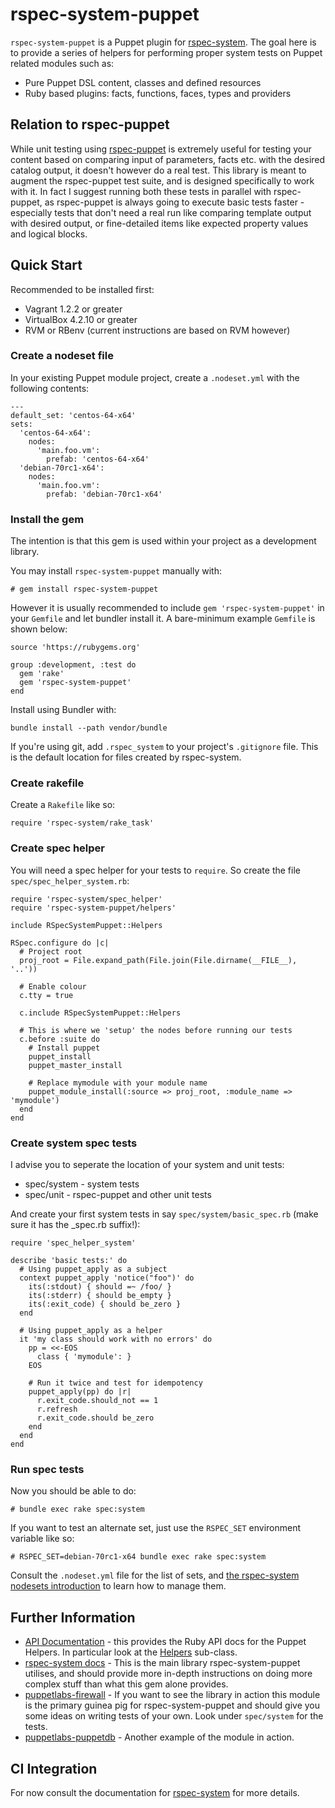 # rspec-system-puppet

`rspec-system-puppet` is a Puppet plugin for [rspec-system](https://rubygems.org/gems/rspec-system). The goal here is to provide a series of helpers for performing proper system tests on Puppet related modules such as:

* Pure Puppet DSL content, classes and defined resources
* Ruby based plugins: facts, functions, faces, types and providers

## Relation to rspec-puppet

While unit testing using [rspec-puppet](https://rubygems.org/gems/rspec-puppet) is extremely useful for testing your content based on comparing input of parameters, facts etc. with the desired catalog output, it doesn't however do a real test. This library is meant to augment the rspec-puppet test suite, and is designed specifically to work with it. In fact I suggest running both these tests in parallel with rspec-puppet, as rspec-puppet is always going to execute basic tests faster - especially tests that don't need a real run like comparing template output with desired output, or fine-detailed items like expected property values and logical blocks.

## Quick Start

Recommended to be installed first:

* Vagrant 1.2.2 or greater
* VirtualBox 4.2.10 or greater
* RVM or RBenv (current instructions are based on RVM however)

### Create a nodeset file

In your existing Puppet module project, create a `.nodeset.yml` with the following contents:

    ---
    default_set: 'centos-64-x64'
    sets:
      'centos-64-x64':
        nodes:
          'main.foo.vm':
            prefab: 'centos-64-x64'
      'debian-70rc1-x64':
        nodes:
          'main.foo.vm':
            prefab: 'debian-70rc1-x64'

### Install the gem

The intention is that this gem is used within your project as a development library.

You may install `rspec-system-puppet` manually with:

    # gem install rspec-system-puppet

However it is usually recommended to include `gem 'rspec-system-puppet'` in your `Gemfile` and let bundler install it. A bare-minimum example `Gemfile` is shown below:

    source 'https://rubygems.org'

    group :development, :test do
      gem 'rake'
      gem 'rspec-system-puppet'
    end

Install using Bundler with:

    bundle install --path vendor/bundle

If you're using git, add `.rspec_system` to your project's `.gitignore` file.  This is the default location for files created by rspec-system.

### Create rakefile

Create a `Rakefile` like so:

    require 'rspec-system/rake_task'

### Create spec helper

You will need a spec helper for your tests to `require`. So create the file `spec/spec_helper_system.rb`:

    require 'rspec-system/spec_helper'
    require 'rspec-system-puppet/helpers'

    include RSpecSystemPuppet::Helpers

    RSpec.configure do |c|
      # Project root
      proj_root = File.expand_path(File.join(File.dirname(__FILE__), '..'))

      # Enable colour
      c.tty = true

      c.include RSpecSystemPuppet::Helpers

      # This is where we 'setup' the nodes before running our tests
      c.before :suite do
        # Install puppet
        puppet_install
        puppet_master_install

        # Replace mymodule with your module name
        puppet_module_install(:source => proj_root, :module_name => 'mymodule')
      end
    end

### Create system spec tests

I advise you to seperate the location of your system and unit tests:

* spec/system - system tests
* spec/unit - rspec-puppet and other unit tests

And create your first system tests in say `spec/system/basic_spec.rb` (make sure it has the _spec.rb suffix!):

    require 'spec_helper_system'

    describe 'basic tests:' do
      # Using puppet_apply as a subject
      context puppet_apply 'notice("foo")' do
        its(:stdout) { should =~ /foo/ }
        its(:stderr) { should be_empty }
        its(:exit_code) { should be_zero }
      end

      # Using puppet_apply as a helper
      it 'my class should work with no errors' do
        pp = <<-EOS
          class { 'mymodule': }
        EOS

        # Run it twice and test for idempotency
        puppet_apply(pp) do |r|
          r.exit_code.should_not == 1
          r.refresh
          r.exit_code.should be_zero
        end
      end
    end

### Run spec tests

Now you should be able to do:

    # bundle exec rake spec:system

If you want to test an alternate set, just use the `RSPEC_SET` environment variable like so:

    # RSPEC_SET=debian-70rc1-x64 bundle exec rake spec:system

Consult the `.nodeset.yml` file for the list of sets, and [the rspec-system nodesets introduction](https://github.com/puppetlabs/rspec-system#creating-a-nodeset-file) to learn how to manage them.

## Further Information

* [API Documentation](http://rubydoc.info/gems/rspec-system-puppet/) - this provides the Ruby API docs for the Puppet Helpers. In particular look at the [Helpers](http://rubydoc.info/gems/rspec-system-puppet/RSpecSystemPuppet/Helpers) sub-class.
* [rspec-system docs](http://rubydoc.info/gems/rspec-system) - This is the main library rspec-system-puppet utilises, and should provide more in-depth instructions on doing more complex stuff than what this gem alone provides.
* [puppetlabs-firewall](http://github.com/puppetlabs/puppetlabs-firewall) - If you want to see the library in action this module is the primary guinea pig for rspec-system-puppet and should give you some ideas on writing tests of your own. Look under `spec/system` for the tests.
* [puppetlabs-puppetdb](http://github.com/puppetlabs/puppetlabs-puppetdb) - Another example of the module in action.

## CI Integration

For now consult the documentation for [rspec-system](http://rubygems.org/gems/rspec-system) for more details.
